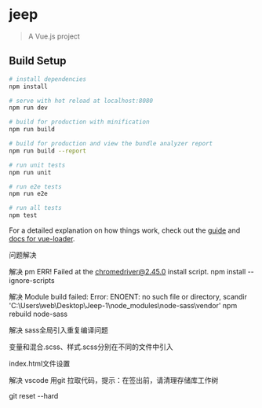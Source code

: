 # jeep

> A Vue.js project

## Build Setup

``` bash
# install dependencies
npm install

# serve with hot reload at localhost:8080
npm run dev

# build for production with minification
npm run build

# build for production and view the bundle analyzer report
npm run build --report

# run unit tests
npm run unit

# run e2e tests
npm run e2e

# run all tests
npm test
```

For a detailed explanation on how things work, check out the [guide](http://vuejs-templates.github.io/webpack/) and [docs for vue-loader](http://vuejs.github.io/vue-loader).

问题解决

解决
pm ERR! Failed at the chromedriver@2.45.0 install script.
npm install --ignore-scripts

解决
Module build failed: Error: ENOENT: no such file or directory, scandir 'C:\Users\web\Desktop\Jeep-1\node_modules\node-sass\vendor'
npm rebuild node-sass

解决
sass全局引入重复编译问题

变量和混合.scss、样式.scss分别在不同的文件中引入

index.html文件设置

<!-- 缓存设置 缓存时间单位：s-->
<meta http-equiv="Cache-Control" content="max-age=3600">
<!-- 强制浏览器启用Chromium内核 -->
<meta name="renderer" content="webkit">
<!-- 浏览器兼容 -->
<meta http-equiv="X-UA-Compatible" content="IE=edge,chrome=1">
<!-- 兼容样式引入 -->
<!--[if lt IE 9]>      
    <script src=""></script>
<![endif]-->

解决
vscode 用git 拉取代码，提示：在签出前，请清理存储库工作树

git reset --hard